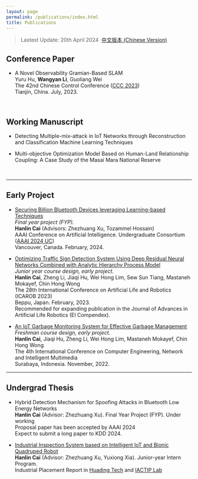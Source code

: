 ```yaml
---
layout: page
permalink: /publications/index.html
title: Publications
---
```


> Lastest Update: 20th April 2024&nbsp;  [中文版本 (Chinese Version)](https://caihanlin.com/file/publications-zh/)

## Conference Paper

- A Novel Observability Gramian-Based SLAM<br> Yuru Hu, **Wangyan Li**, Guoliang Wei<br>The 42nd Chinese Control Conference ([CCC 2023](https://ccc2023.nankai.edu.cn/))<br>Tianjin, China. July, 2023.

  <br>

## Working Manuscript

- Detecting Multiple-mix-attack in IoT Networks through Reconstruction and Classification Machine Learning Techniques<br>

- Multi-objective Optimization Model Based on Human-Land Relationship Coupling: A Case Study of the Masai Mara National Reserve<br>

  <br>

---

## Early Project

- [Securing Billion Bluetooth Devices leveraging Learning-based Techniques](https://www.researchgate.net/publication/378144932)<br>*Final year project (FYP).*<br>**Hanlin Cai** (Advisors: Zhezhuang Xu, Tozammel Hossain)<br>AAAI Conference on Artificial Intelligence. Undergraduate Consortium ([AAAI 2024 UC](https://aaai.org/aaai-conference/undergraduate-consortium-program/))<br>Vancouver, Canada. February, 2024.

- [Optimizing Traffic Sign Detection System Using Deep Residual Neural Networks Combined with Analytic Hierarchy Process Model](https://www.researchgate.net/publication/374730865)<br>*Junior year course design, early project.*<br>**Hanlin Cai**, Zheng Li, Jiaqi Hu, Wei Hong Lim, Sew Sun Tiang, Mastaneh Mokayef, Chin Hong Wong<br>The 28th International Conference on Artificial Life and Robotics (ICAROB 2023)<br>Beppu, Japan. February, 2023.<br>Recommended for expanding publication in the Journal of Advances in Artificial Life Robotics (EI Compendex).

- [An IoT Garbage Monitoring System for Effective Garbage Management](https://www.researchgate.net/publication/368410220_An_IoT_Garbage_Monitoring_System_for_Effective_Garbage_Management)<br>*Freshman course design, early project.*<br>**Hanlin Cai**, Jiaqi Hu, Zheng Li, Wei Hong Lim, Mastaneh Mokayef, Chin Hong Wong<br>The 4th International Conference on Computer Engineering, Network and Intelligent Multimedia<br>Surabaya, Indonesia. November, 2022.<br>

---

## Undergrad Thesis

- Hybrid Detection Mechanism for Spoofing Attacks in Bluetooth Low Energy Networks<br>**Hanlin Cai** (Advisor: Zhezhuang Xu). Final Year Project (FYP). Under working<br>Proposal paper has been accepted by AAAI 2024<br>Expect to submit a long paper to KDD 2024.

- [Industrial Inspection System based on Intelligent IoT and Bionic Quadruped Robot](https://caihanlin.com/mypaper/thesis/IP-report.pdf)<br>**Hanlin Cai** (Advisor: Zhezhuang Xu, Yuxiong Xia). Junior-year Intern Program.<br>Industrial Placement Report in [Huading Tech](http://www.hdim.com.cn/) and [IACTIP Lab](https://dqxy.fzu.edu.cn/en/)<br>

  <br>
